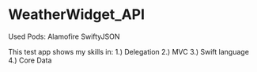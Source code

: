 # WeatherWidget_API

Used Pods:
Alamofire
SwiftyJSON

This test app shows my skills in:
1.) Delegation
2.) MVC
3.) Swift language
4.) Core Data

